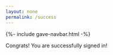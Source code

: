 ```yaml
---
layout: none
permalink: /success
---
```


{%- include gave-navbar.html -%}

Congrats! You are successfully signed in!


<script>
    window.onload = function () {
    fetchUserData();
  };

  function fetchUserData() {
      var requestOptions = {
        method: 'GET',
        mode: 'cors',
        cache: 'default',
        credentials: 'include',
      };

      // LOCAL TESTING
      fetch("http://localhost:8013/api/person/jwt", requestOptions)
      // fetch("https://.stu.nighthawkcodingsociety.com/api/person/jwt", requestOptions)
        .then(response => {
                if (!response.ok) {
                    const errorMsg = 'Login error: ' + response.status;
                    console.log(errorMsg);

                    switch (response.status) {
                        case 401:
                            alert("Please log into or make an account");
                            window.location.href = "login";
                            break;
                        case 403:
                            alert("Access forbidden. You do not have permission to access this resource.");
                            break;
                        case 404:
                            alert("User not found. Please check your credentials.");
                            break;
                        // Add more cases for other status codes as needed
                        default:
                            alert("Login failed. Please try again later.");
                    }

                    return Promise.reject('Login failed');
                }
                return response.json();
                // Success!!!
            })
       .then(data => console.log(data))
       .catch(error => console.log('error', error));
  }
</script>